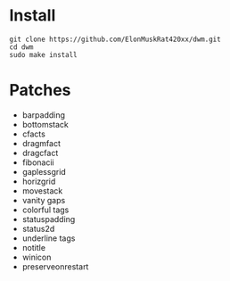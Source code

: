 
# Install

```
git clone https://github.com/ElonMuskRat420xx/dwm.git
cd dwm
sudo make install
```

# Patches

- barpadding 
- bottomstack
- cfacts
- dragmfact 
- dragcfact
- fibonacii
- gaplessgrid
- horizgrid
- movestack 
- vanity gaps
- colorful tags
- statuspadding 
- status2d
- underline tags
- notitle
- winicon
- preserveonrestart
